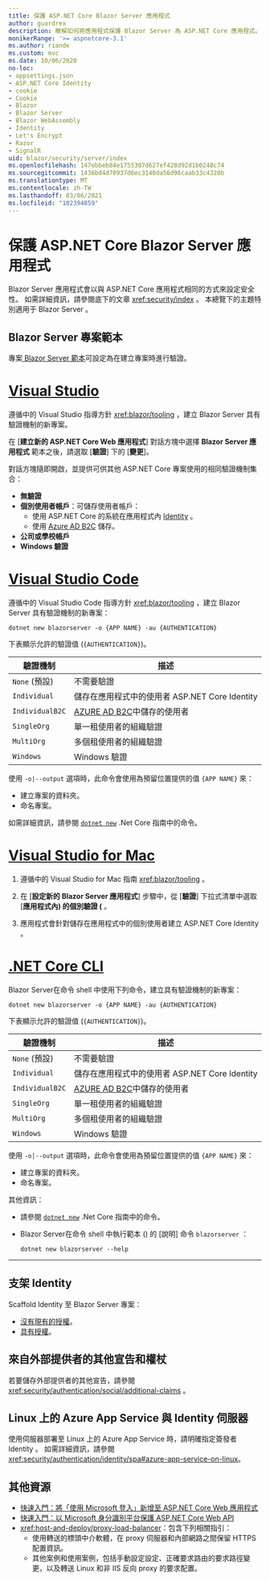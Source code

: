 ```yaml
---
title: 保護 ASP.NET Core Blazor Server 應用程式
author: guardrex
description: 瞭解如何將應用程式保護 Blazor Server 為 ASP.NET Core 應用程式。
monikerRange: '>= aspnetcore-3.1'
ms.author: riande
ms.custom: mvc
ms.date: 10/06/2020
no-loc:
- appsettings.json
- ASP.NET Core Identity
- cookie
- Cookie
- Blazor
- Blazor Server
- Blazor WebAssembly
- Identity
- Let's Encrypt
- Razor
- SignalR
uid: blazor/security/server/index
ms.openlocfilehash: 147ebbeb84e1755307d627ef428d92d1b0248c74
ms.sourcegitcommit: 1436bd4d70937d6ec3140da56d96caab33c4320b
ms.translationtype: MT
ms.contentlocale: zh-TW
ms.lasthandoff: 03/06/2021
ms.locfileid: "102394859"
---
```

# <a name="secure-aspnet-core-blazor-server-apps"></a>保護 ASP.NET Core Blazor Server 應用程式

Blazor Server 應用程式會以與 ASP.NET Core 應用程式相同的方式來設定安全性。 如需詳細資訊，請參閱底下的文章 <xref:security/index> 。 本總覽下的主題特別適用于 Blazor Server 。

## <a name="blazor-server-project-template"></a>Blazor Server 專案範本

專案[ Blazor Server 範本](xref:blazor/project-structure)可設定為在建立專案時進行驗證。

# <a name="visual-studio"></a>[Visual Studio](#tab/visual-studio)

遵循中的 Visual Studio 指導方針 <xref:blazor/tooling> ，建立 Blazor Server 具有驗證機制的新專案。

在 [**建立新的 ASP.NET Core Web 應用程式**] 對話方塊中選擇 **Blazor Server 應用程式** 範本之後，請選取 [**驗證**] 下的 [**變更**]。

對話方塊隨即開啟，並提供可供其他 ASP.NET Core 專案使用的相同驗證機制集合：

* **無驗證**
* **個別使用者帳戶**：可儲存使用者帳戶：
  * 使用 ASP.NET Core 的系統在應用程式內 [Identity](xref:security/authentication/identity) 。
  * 使用 [Azure AD B2C](xref:security/authentication/azure-ad-b2c) 儲存。
* **公司或學校帳戶**
* **Windows 驗證**

# <a name="visual-studio-code"></a>[Visual Studio Code](#tab/visual-studio-code)

遵循中的 Visual Studio Code 指導方針 <xref:blazor/tooling> ，建立 Blazor Server 具有驗證機制的新專案：

```dotnetcli
dotnet new blazorserver -o {APP NAME} -au {AUTHENTICATION}
```

下表顯示允許的驗證值 (`{AUTHENTICATION}`)。

| 驗證機制 | 描述 |
| ------------------------ | ----------- |
| `None` (預設)         | 不需要驗證 |
| `Individual`             | 儲存在應用程式中的使用者 ASP.NET Core Identity |
| `IndividualB2C`          | [AZURE AD B2C](xref:security/authentication/azure-ad-b2c)中儲存的使用者 |
| `SingleOrg`              | 單一租使用者的組織驗證 |
| `MultiOrg`               | 多個租使用者的組織驗證 |
| `Windows`                | Windows 驗證 |

使用 `-o|--output` 選項時，此命令會使用為預留位置提供的值 `{APP NAME}` 來：

* 建立專案的資料夾。
* 命名專案。

如需詳細資訊，請參閱 [`dotnet new`](/dotnet/core/tools/dotnet-new) .Net Core 指南中的命令。

# <a name="visual-studio-for-mac"></a>[Visual Studio for Mac](#tab/visual-studio-mac)

1. 遵循中的 Visual Studio for Mac 指南 <xref:blazor/tooling> 。

1. 在 [**設定新的 Blazor Server 應用程式**] 步驟中，從 [**驗證**] 下拉式清單中選取 [**應用程式內) 的個別驗證 (** 。

1. 應用程式會針對儲存在應用程式中的個別使用者建立 ASP.NET Core Identity 。

# <a name="net-core-cli"></a>[.NET Core CLI](#tab/netcore-cli/)

Blazor Server在命令 shell 中使用下列命令，建立具有驗證機制的新專案：

```dotnetcli
dotnet new blazorserver -o {APP NAME} -au {AUTHENTICATION}
```

下表顯示允許的驗證值 (`{AUTHENTICATION}`)。

| 驗證機制 | 描述 |
| ------------------------ | ----------- |
| `None` (預設)         | 不需要驗證 |
| `Individual`             | 儲存在應用程式中的使用者 ASP.NET Core Identity |
| `IndividualB2C`          | [AZURE AD B2C](xref:security/authentication/azure-ad-b2c)中儲存的使用者 |
| `SingleOrg`              | 單一租使用者的組織驗證 |
| `MultiOrg`               | 多個租使用者的組織驗證 |
| `Windows`                | Windows 驗證 |

使用 `-o|--output` 選項時，此命令會使用為預留位置提供的值 `{APP NAME}` 來：

* 建立專案的資料夾。
* 命名專案。

其他資訊：

* 請參閱 [`dotnet new`](/dotnet/core/tools/dotnet-new) .Net Core 指南中的命令。
* Blazor Server在命令 shell 中執行範本 () 的 [說明] 命令 `blazorserver` ：

  ```dotnetcli
  dotnet new blazorserver --help
  ```

---

## <a name="scaffold-identity"></a>支架 Identity

Scaffold Identity 至 Blazor Server 專案：

* [沒有現有的授權](xref:security/authentication/scaffold-identity#scaffold-identity-into-a-blazor-server-project-without-existing-authorization)。
* [具有授權](xref:security/authentication/scaffold-identity#scaffold-identity-into-a-blazor-server-project-with-authorization)。

## <a name="additional-claims-and-tokens-from-external-providers"></a>來自外部提供者的其他宣告和權杖

若要儲存外部提供者的其他宣告，請參閱 <xref:security/authentication/social/additional-claims> 。

## <a name="azure-app-service-on-linux-with-identity-server"></a>Linux 上的 Azure App Service 與 Identity 伺服器

使用伺服器部署至 Linux 上的 Azure App Service 時，請明確指定簽發者 Identity 。 如需詳細資訊，請參閱<xref:security/authentication/identity/spa#azure-app-service-on-linux>。

## <a name="additional-resources"></a>其他資源

* [快速入門：將「使用 Microsoft 登入」新增至 ASP.NET Core Web 應用程式](/azure/active-directory/develop/quickstart-v2-aspnet-core-webapp)
* [快速入門：以 Microsoft 身分識別平台保護 ASP.NET Core Web API](/azure/active-directory/develop/quickstart-v2-aspnet-core-web-api)
* <xref:host-and-deploy/proxy-load-balancer>：包含下列相關指引：
  * 使用轉送的標頭中介軟體，在 proxy 伺服器和內部網路之間保留 HTTPS 配置資訊。
  * 其他案例和使用案例，包括手動設定設定、正確要求路由的要求路徑變更，以及轉送 Linux 和非 IIS 反向 proxy 的要求配置。
